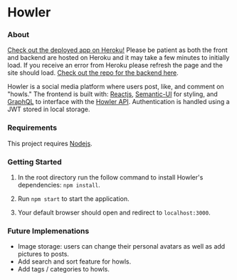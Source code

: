 # Howler

### About
[Check out the deployed app on Heroku!](https://howler-react.herokuapp.com/)  Please be patient as both the front and backend are hosted on Heroku and it may take a few minutes to initially load.  If you receive an error from Heroku please refresh the page and the site should load.
[Check out the repo for the backend here](https://github.com/simonlally/mongo-graphql).

Howler is a social media platform where users post, like, and comment on "howls."  The frontend is built with: [Reactjs](https://github.com/facebook/react), [Semantic-UI](https://github.com/Semantic-Org/Semantic-UI) for styling, and [GraphQL](https://github.com/graphql/graphql-js) to interface with the [Howler API](https://github.com/simonlally/mongo-graphql).  Authentication is handled using a JWT stored in local storage.  

### Requirements
This project requires [Nodejs](https://github.com/nodejs).

### Getting Started
1.  In the root directory run the follow command to install Howler's dependencies:
      ```npm install```.
      
2.  Run ```npm start``` to start the application.

3.  Your default browser should open and redirect to ```localhost:3000```.

### Future Implemenations
- Image storage: users can change their personal avatars as well as add pictures to posts.
- Add search and sort feature for howls.
- Add tags / categories to howls.
